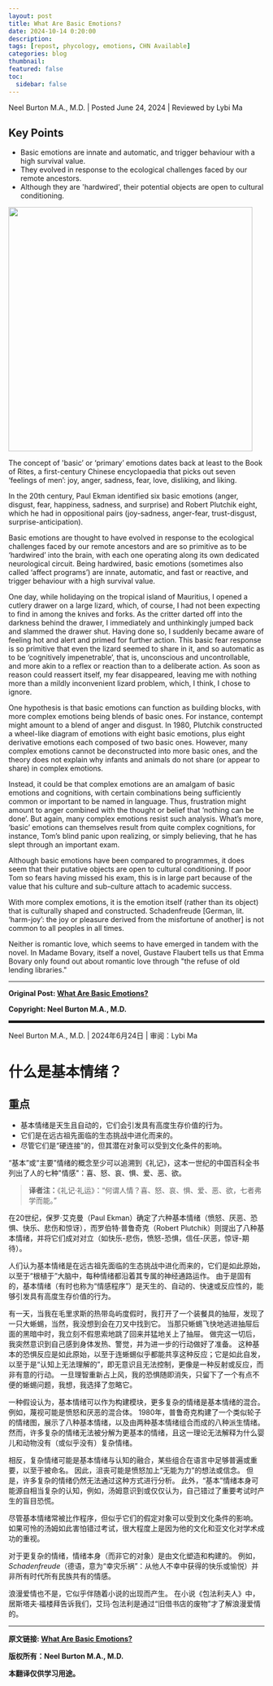 ```yaml
---
layout: post
title: What Are Basic Emotions?
date: 2024-10-14 0:20:00
description:
tags: [repost, phycology, emotions, CHN Available]
categories: blog
thumbnail:
featured: false
toc:
  sidebar: false
---
```


Neel Burton M.A., M.D. \| Posted June 24, 2024 \| Reviewed by Lybi Ma

## Key Points

- Basic emotions are innate and automatic, and trigger behaviour with a high survival value.
- They evolved in response to the ecological challenges faced by our remote ancestors.
- Although they are 'hardwired', their potential objects are open to cultural conditioning.

<a href="https://www.psychologytoday.com/us/blog/hide-and-seek/201601/what-are-basic-emotions?msockid=3cc8053b5a536d851b73102d5b446c8c">
<img src="https://cdn2.psychologytoday.com/assets/styles/article_inline_full_caption/public/field_blog_entry_images/2024-06/Plutchik-wheel.svg_.png.jpg?itok=W_OEkWEY" 
      width="480" 
      height="auto" 
      class="alignleft size-thumbnail wp-image-1234" />
</a>

The concept of 'basic’ or ‘primary’ emotions dates back at least to the Book of Rites, a first-century Chinese encyclopaedia that picks out seven ‘feelings of men’: joy, anger, sadness, fear, love, disliking, and liking.

In the 20th century, Paul Ekman identified six basic emotions (anger, disgust, fear, happiness, sadness, and surprise) and Robert Plutchik eight, which he had in oppositional pairs (joy-sadness, anger-fear, trust-disgust, surprise-anticipation).

Basic emotions are thought to have evolved in response to the ecological challenges faced by our remote ancestors and are so primitive as to be ‘hardwired’ into the brain, with each one operating along its own dedicated neurological circuit.
Being hardwired, basic emotions (sometimes also called ‘affect programs’) are innate, automatic, and fast or reactive, and trigger behaviour with a high survival value.

One day, while holidaying on the tropical island of Mauritius, I opened a cutlery drawer on a large lizard, which, of course, I had not been expecting to find in among the knives and forks.
As the critter darted off into the darkness behind the drawer, I immediately and unthinkingly jumped back and slammed the drawer shut.
Having done so, I suddenly became aware of feeling hot and alert and primed for further action.
This basic fear response is so primitive that even the lizard seemed to share in it, and so automatic as to be ‘cognitively impenetrable’, that is, unconscious and uncontrollable, and more akin to a reflex or reaction than to a deliberate action.
As soon as reason could reassert itself, my fear disappeared, leaving me with nothing more than a mildly inconvenient lizard problem, which, I think, I chose to ignore.

One hypothesis is that basic emotions can function as building blocks, with more complex emotions being blends of basic ones.
For instance, contempt might amount to a blend of anger and disgust.
In 1980, Plutchik constructed a wheel-like diagram of emotions with eight basic emotions, plus eight derivative emotions each composed of two basic ones.
However, many complex emotions cannot be deconstructed into more basic ones, and the theory does not explain why infants and animals do not share (or appear to share) in complex emotions.

Instead, it could be that complex emotions are an amalgam of basic emotions and cognitions, with certain combinations being sufficiently common or important to be named in language.
Thus, frustration might amount to anger combined with the thought or belief that ‘nothing can be done’.
But again, many complex emotions resist such analysis.
What’s more, ‘basic’ emotions can themselves result from quite complex cognitions, for instance, Tom’s blind panic upon realizing, or simply believing, that he has slept through an important exam.

Although basic emotions have been compared to programmes, it does seem that their putative objects are open to cultural conditioning.
If poor Tom so fears having missed his exam, this is in large part because of the value that his culture and sub-culture attach to academic success.

With more complex emotions, it is the emotion itself (rather than its object) that is culturally shaped and constructed.
Schadenfreude [German, lit. ‘harm-joy’: the joy or pleasure derived from the misfortune of another] is not common to all peoples in all times.

Neither is romantic love, which seems to have emerged in tandem with the novel.
In Madame Bovary, itself a novel, Gustave Flaubert tells us that Emma Bovary only found out about romantic love through "the refuse of old lending libraries."

---

**Original Post: [What Are Basic Emotions?](https://www.psychologytoday.com/us/blog/hide-and-seek/201601/what-are-basic-emotions?msockid=3cc8053b5a536d851b73102d5b446c8c)**

**Copyright: Neel Burton M.A., M.D.**

<hr style="border: 2px solid;">

Neel Burton M.A., M.D. \| 2024年6月24日 \| 审阅：Lybi Ma

# 什么是基本情绪？

## 重点

- 基本情绪是天生且自动的，它们会引发具有高度生存价值的行为。
- 它们是在远古祖先面临的生态挑战中进化而来的。
- 尽管它们是“硬连接”的，但其潜在对象可以受到文化条件的影响。

“基本”或“主要”情绪的概念至少可以追溯到《礼记》，这本一世纪的中国百科全书列出了人的七种"情感"：喜、怒、哀、惧、爱、恶、欲。

> **译者注：**《礼记·礼运》：“何谓人情？喜、怒、哀、惧、爱、恶、欲，七者弗学而能。”

在20世纪，保罗·艾克曼（Paul Ekman）确定了六种基本情绪（愤怒、厌恶、恐惧、快乐、悲伤和惊讶），而罗伯特·普鲁奇克（Robert Plutchik）则提出了八种基本情绪，并将它们成对对立（如快乐-悲伤，愤怒-恐惧，信任-厌恶，惊讶-期待）。

人们认为基本情绪是在远古祖先面临的生态挑战中进化而来的，它们是如此原始，以至于“根植于”大脑中，每种情绪都沿着其专属的神经通路运作。
由于是固有的，基本情绪（有时也称为“情感程序”）是天生的、自动的、快速或反应性的，能够引发具有高度生存价值的行为。

有一天，当我在毛里求斯的热带岛屿度假时，我打开了一个装餐具的抽屉，发现了一只大蜥蜴，当然，我没想到会在刀叉中找到它。
当那只蜥蜴飞快地逃进抽屉后面的黑暗中时，我立刻不假思索地跳了回来并猛地关上了抽屉。
做完这一切后，我突然意识到自己感到身体发热、警觉，并为进一步的行动做好了准备。
这种基本的恐惧反应是如此原始，以至于连蜥蜴似乎都能共享这种反应；它是如此自发，以至于是“认知上无法理解的”，即无意识且无法控制，更像是一种反射或反应，而非有意的行动。
一旦理智重新占上风，我的恐惧随即消失，只留下了一个有点不便的蜥蜴问题，我想，我选择了忽略它。

一种假设认为，基本情绪可以作为构建模块，更多复杂的情绪是基本情绪的混合。
例如，蔑视可能是愤怒和厌恶的混合体。
1980年，普鲁奇克构建了一个类似轮子的情绪图，展示了八种基本情绪，以及由两种基本情绪组合而成的八种派生情绪。
然而，许多复杂的情绪无法被分解为更基本的情绪，且这一理论无法解释为什么婴儿和动物没有（或似乎没有）复杂情绪。

相反，复杂情绪可能是基本情绪与认知的融合，某些组合在语言中足够普遍或重要，以至于被命名。
因此，沮丧可能是愤怒加上“无能为力”的想法或信念。
但是，许多复杂的情绪仍然无法通过这种方式进行分析。
此外，“基本”情绪本身可能源自相当复杂的认知，例如，汤姆意识到或仅仅认为，自己错过了重要考试时产生的盲目恐慌。

尽管基本情绪常被比作程序，但似乎它们的假定对象可以受到文化条件的影响。
如果可怜的汤姆如此害怕错过考试，很大程度上是因为他的文化和亚文化对学术成功的重视。

对于更复杂的情绪，情绪本身（而非它的对象）是由文化塑造和构建的。
例如，_Schadenfreude_（德语，意为“幸灾乐祸”：从他人不幸中获得的快乐或愉悦）并非所有时代所有民族共有的情感。

浪漫爱情也不是，它似乎伴随着小说的出现而产生。
在小说《包法利夫人》中，居斯塔夫·福楼拜告诉我们，艾玛·包法利是通过“旧借书店的废物”才了解浪漫爱情的。

---

**原文链接: [What Are Basic Emotions?](https://www.psychologytoday.com/us/blog/hide-and-seek/201601/what-are-basic-emotions?msockid=3cc8053b5a536d851b73102d5b446c8c)**

**版权所有：Neel Burton M.A., M.D.**

**本翻译仅供学习用途。**
